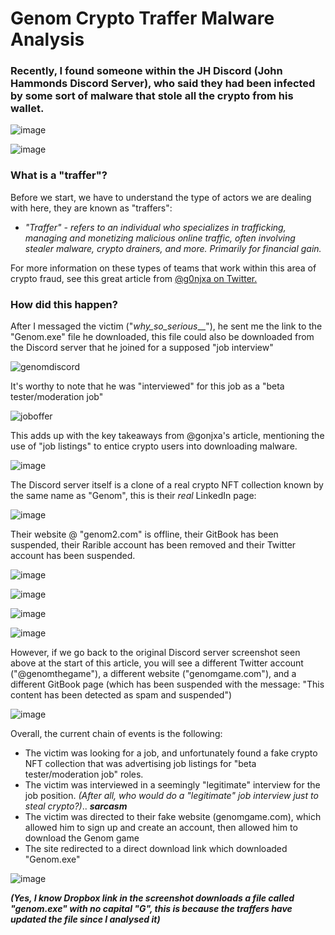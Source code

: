 # Genom Crypto Traffer Malware Analysis

### Recently, I found someone within the JH Discord (John Hammonds Discord Server), who said they had been infected by some sort of malware that stole all the crypto from his wallet.

![image](https://github.com/user-attachments/assets/a7153624-7b9d-46de-b717-09286c32f4dc)

![image](https://github.com/user-attachments/assets/f6e2e39e-21fa-4ada-8d69-9206ef19ec3d)

### What is a "traffer"?

Before we start, we have to understand the type of actors we are dealing with here, they are known as "traffers":

- *"Traffer" - refers to an individual who specializes in trafficking, managing and monetizing malicious online traffic, often involving stealer malware, crypto drainers, and more. Primarily for financial gain.*

For more information on these types of teams that work within this area of crypto fraud, see this great article from [@g0njxa on Twitter.](https://trac-labs.com/hearts-stolen-wallets-emptied-insights-into-cryptolove-traffers-team-3f65e84ccebe)

### How did this happen?

After I messaged the victim ("_why_so_serious___"), he sent me the link to the "Genom.exe" file he downloaded, this file could also be downloaded from the Discord server that he joined for a supposed "job interview"

![genomdiscord](https://github.com/user-attachments/assets/2ddf518c-2a68-4e94-a9c1-069081089566)

It's worthy to note that he was "interviewed" for this job as a "beta tester/moderation job"

![joboffer](https://github.com/user-attachments/assets/93d66661-f9c8-4e34-b244-b7560043de0a)

This adds up with the key takeaways from @gonjxa's article, mentioning the use of "job listings" to entice crypto users into downloading malware.

![image](https://github.com/user-attachments/assets/a60ca456-a5a3-411a-9bff-658e6c587d57)

The Discord server itself is a clone of a real crypto NFT collection known by the same name as "Genom", this is their *real* LinkedIn page:

![image](https://github.com/user-attachments/assets/c4ae1164-bb48-462d-bf87-ef03f9fd63ae)

Their website @ "genom2.com" is offline, their GitBook has been suspended, their Rarible account has been removed and their Twitter account has been suspended.

![image](https://github.com/user-attachments/assets/3ed1513d-628f-447d-a537-4ea0ab90d2a1)

![image](https://github.com/user-attachments/assets/4a1c9699-a3f1-47ec-9e52-41a904616e42)

![image](https://github.com/user-attachments/assets/d5dfa34d-5a47-44ec-97ae-b3375ecb1cd2)

![image](https://github.com/user-attachments/assets/a14cbfae-a04e-4e6f-8772-140e821f5192)

However, if we go back to the original Discord server screenshot seen above at the start of this article, you will see a different Twitter account ("@genomthegame"), a different website ("genomgame.com"), and a different GitBook page (which has been suspended with the message: "This content has been detected as spam and suspended")

![image](https://github.com/user-attachments/assets/1b4b7af3-e879-4786-9686-8a3287aaa10c)

Overall, the current chain of events is the following:

- The victim was looking for a job, and unfortunately found a fake crypto NFT collection that was advertising job listings for "beta tester/moderation job" roles.
- The victim was interviewed in a seemingly "legitimate" interview for the job position. *(After all, who would do a "legitimate" job interview just to steal crypto?)*.. ***sarcasm***
- The victim was directed to their fake website (genomgame.com), which allowed him to sign up and create an account, then allowed him to download the Genom game
- The site redirected to a direct download link which downloaded "Genom.exe"

![image](https://github.com/user-attachments/assets/019db15a-6a90-4cec-b717-7fd708999aa9)

***(Yes, I know Dropbox link in the screenshot downloads a file called "genom.exe" with no capital "G", this is because the traffers have updated the file since I analysed it)***

